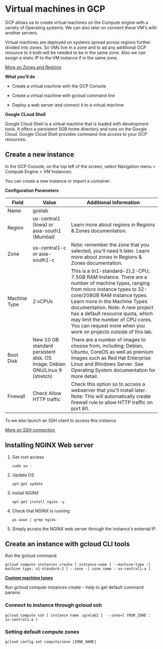 # Virtual machines in GCP
GCP allows us to create virtual machines on the Compute engine with a variety of Operating systems. We can also later on connect these VM's with another servers. 

Virtual machines are deployed on systems spread across regions further divided into zones. So VMs live in a zone and to ad any additional GCP resource to it both will be needed to be in the same zone. Also we can assign a static IP to the VM instance if in the same zone.

[More on Zones and Regions](https://cloud.google.com/compute/docs/regions-zones)

**What you'll do**

* Create a virtual machine with the GCP Console

* Create a virtual machine with gcloud command line

* Deploy a web server and connect it to a virtual machine

**Google CLoud Shell**

Google Cloud Shell is a virtual machine that is loaded with development tools. It offers a persistent 5GB home directory and runs on the Google Cloud. Google Cloud Shell provides command-line access to your GCP resources.

## Create a new instance

In the GCP Console, on the top left of the screen, select Navigation menu > Compute Engine > VM Instances:

You can create a new instance or import a container.

**Configuration Parameters**

Field|Value|Additional Information
-|-|-
Name|gcelab| 
Region|us-central1 (Iowa) or asia-south1 (Mumbai)|Learn more about regions in Regions & Zones documentation.
Zone|us-central1-c or asia-south1-c|Note: remember the zone that you selected, you'll need it later. Learn more about zones in Regions & Zones documentation.
Machine Type|2 vCPUs|This is a (n1-standard-2),2-CPU, 7.5GB RAM instance. There are a number of machine types, ranging from micro instance types to 32-core/208GB RAM instance types. Learn more in the Machine Types documentation. Note: A new project has a default resource quota, which may limit the number of CPU cores. You can request more when you work on projects outside of this lab.
Boot Disk|New 10 GB standard persistent disk.                  OS Image: Debian GNU/Linux 9 (stretch)|There are a number of images to choose from, including: Debian, Ubuntu, CoreOS as well as premium images such as Red Hat Enterprise Linux and Windows Server. See Operating System documentation for more detail.
Firewall|Check Allow HTTP traffic|Check this option so to access a webserver that you'll install later. Note: This will automatically create firewall rule to allow HTTP traffic on port 80.

To we also launch an SSH client to access this instance

[More on SSH connection](https://cloud.google.com/compute/docs/instances/connecting-to-instance)

## Installing NGINX Web server

1. Get root access
    ```
    sudo su -
    ```
2. Update OS
    ```
    apt-get update
    ```
3. Install NGINX
    ```
    apt-get install nginx -y
    ```
4. Check that NGINX is running
    ```
    ps auwx | grep nginx
    ```
5. Simply access the NGINX web server through the instance's external IP.

## Create an instance with gcloud CLI tools
 Run the gcloud command 

```
gcloud compute instances create [ instance-name ] --machine-type -[ machine type: n1-standard-2 ] --zone -[ zone name : us-central1-a ]
``` 
**[Custom machine types](https://cloud.google.com/compute/docs/instances/creating-instance-with-custom-machine-type)**

Run gcloud compute instances create --help to get default command params

### Connect to instance through gcloud ssh
```
gcloud compute ssh [ instance name :gcelab2 ]  --zone=[ YOUR_ZONE : us-central1-a ]
```

### Setting default compute zones
```
gcloud config set compute/zone [ZONE_NAME] 
``` 